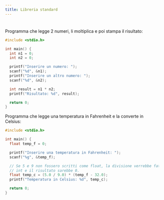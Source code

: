 ```yaml
---
title: Libreria standard
---
```


#

###

###

Programma che legge 2 numeri, li moltiplica e poi stampa il risultato:

```c
#include <stdio.h>

int main() {
  int n1 = 0;
  int n2 = 0;

  printf("Inserire un numero: ");
  scanf("%d", &n1);
  printf("Inserire un altro numero: ");
  scanf("%d", &n2);

  int result = n1 * n2;
  printf("Risultato: %d", result);

  return 0;
}
```

Programma che legge una temperatura in Fahrenheit e la converte in Celsius:

```c
#include <stdio.h>

int main() {
  float temp_f = 0;

  printf("Inserire una temperatura in Fahrenheit: ");
  scanf("%g", &temp_f);

  // Se 5 e 9 non fossero scritti come float, la divisione verrebbe fatta tra 2
  // int e il risultato sarebbe 0.
  float temp_c = (5.0 / 9.0) * (temp_f - 32.0);
  printf("Temperatura in Celsius: %d", temp_c);

  return 0;
}
```
